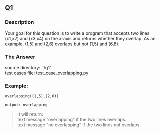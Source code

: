 ## Q1

### Description

Your goal for this question is to write a program that accepts two lines (x1,x2) and (x3,x4) on the x-axis and returns whether 
they overlap. As an example, (1,5) and (2,6) overlaps but not (1,5) and (6,8).

### The Answer

source directory: './q1'<br/>
test cases file: test_case_overlapping.py

### Example:
````
overlapping((1,5),(2,6))

output: overlapping
````

>It will return:<br/>
>text message "overlapping" if the two lines overlaps.<br/>
>text message "no overlapping" if the two lines not overlaps.<br/>
 
